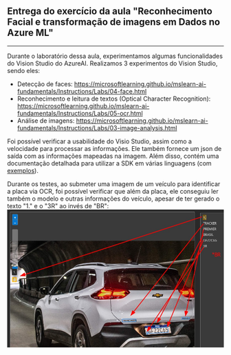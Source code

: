 ## Entrega do exercício da aula "Reconhecimento Facial e transformação de imagens em Dados no Azure ML"
---

Durante o laboratório dessa aula, experimentamos algumas funcionalidades do Vision Studio do AzureAI. 
Realizamos 3 experimentos do Vision Studio, sendo eles:
* Detecção de faces: https://microsoftlearning.github.io/mslearn-ai-fundamentals/Instructions/Labs/04-face.html
* Reconhecimento e leitura de textos (Optical Character Recognition): https://microsoftlearning.github.io/mslearn-ai-fundamentals/Instructions/Labs/05-ocr.html
* Análise de imagens: https://microsoftlearning.github.io/mslearn-ai-fundamentals/Instructions/Labs/03-image-analysis.html

Foi possível verificar a usabilidade do Visio Studio, assim como a velocidade para processar as informações. Ele também fornece um json de saída com as informações mapeadas na imagem. Além disso, contém uma documentação detalhada para utilizar a SDK em várias linguagens (com [exemplos](https://learn.microsoft.com/en-us/azure/ai-services/computer-vision/quickstarts-sdk/image-analysis-client-library-40?tabs=visual-studio%2Clinux&pivots=programming-language-rest-api)).

Durante os testes, ao submeter uma imagem de um veículo para identificar a placa via OCR, foi possível verificar que além da placa, ele conseguiu ler também o modelo e outras informações do veículo, apesar de ter gerado o texto "1." e o "3R" ao invés de "BR":
![](assets/teste-ocr-placa.jpg)